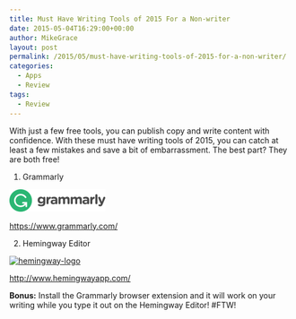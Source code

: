```yaml
---
title: Must Have Writing Tools of 2015 For a Non-writer
date: 2015-05-04T16:29:00+00:00
author: MikeGrace
layout: post
permalink: /2015/05/must-have-writing-tools-of-2015-for-a-non-writer/
categories:
  - Apps
  - Review
tags:
  - Review
---
```

With just a few free tools, you can publish copy and write content with confidence. With these must have writing tools of 2015, you can catch at least a few mistakes and save a bit of embarrassment. The best part? They are both free!

1. Grammarly

[<img class="alignnone size-full wp-image-2427" src="/assets/2015/05/grammarly-logo.png" alt="grammarly-logo" width="171" height="40" />](https://www.grammarly.com/)

<https://www.grammarly.com/>

2. Hemingway Editor

[<img class="alignnone size-full wp-image-2426" src="/assets/2015/05/hemingway-logo.png" alt="hemingway-logo" width="155" height="38" srcset="/assets/2015/05/hemingway-logo.png 155w, /assets/2015/05/hemingway-logo-150x38.png 150w" sizes="(max-width: 155px) 100vw, 155px" />](http://www.hemingwayapp.com/)

<http://www.hemingwayapp.com/>

**Bonus:** Install the Grammarly browser extension and it will work on your writing while you type it out on the Hemingway Editor! #FTW!